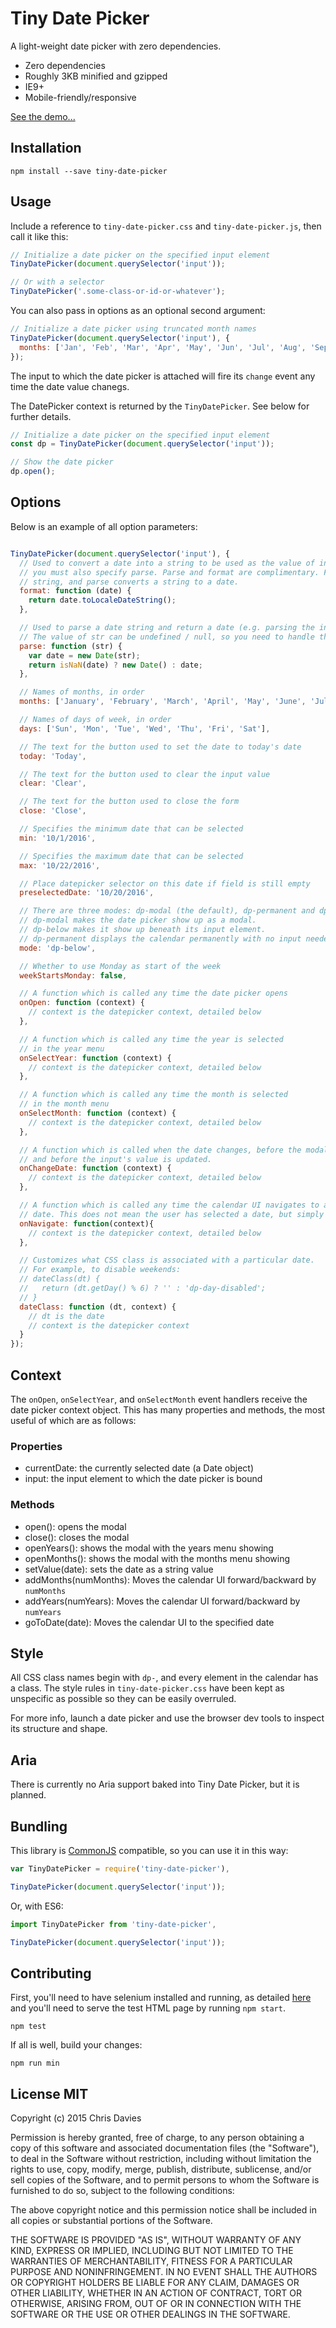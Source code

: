 # Tiny Date Picker

A light-weight date picker with zero dependencies.

- Zero dependencies
- Roughly 3KB minified and gzipped
- IE9+
- Mobile-friendly/responsive

[See the demo...](http://chrisdavies.github.io/tiny-date-picker/)


## Installation

    npm install --save tiny-date-picker


## Usage

Include a reference to `tiny-date-picker.css` and `tiny-date-picker.js`, then call it like this:

```javascript
// Initialize a date picker on the specified input element
TinyDatePicker(document.querySelector('input'));

// Or with a selector
TinyDatePicker('.some-class-or-id-or-whatever');
```

You can also pass in options as an optional second argument:

```javascript
// Initialize a date picker using truncated month names
TinyDatePicker(document.querySelector('input'), {
  months: ['Jan', 'Feb', 'Mar', 'Apr', 'May', 'Jun', 'Jul', 'Aug', 'Sep', 'Oct', 'Nov', 'Dec'],
});
```

The input to which the date picker is attached will fire its `change` event
any time the date value chanegs.

The DatePicker context is returned by the `TinyDatePicker`. See below for further details.

```javascript
// Initialize a date picker on the specified input element
const dp = TinyDatePicker(document.querySelector('input'));

// Show the date picker
dp.open();
```


## Options

Below is an example of all option parameters:

```javascript

TinyDatePicker(document.querySelector('input'), {
  // Used to convert a date into a string to be used as the value of input. If you specify format,
  // you must also specify parse. Parse and format are complimentary. Format converts a date to a
  // string, and parse converts a string to a date.
  format: function (date) {
    return date.toLocaleDateString();
  },

  // Used to parse a date string and return a date (e.g. parsing the input value)
  // The value of str can be undefined / null, so you need to handle this case.
  parse: function (str) {
    var date = new Date(str);
    return isNaN(date) ? new Date() : date;
  },

  // Names of months, in order
  months: ['January', 'February', 'March', 'April', 'May', 'June', 'July', 'August', 'September', 'October', 'November', 'December'],

  // Names of days of week, in order
  days: ['Sun', 'Mon', 'Tue', 'Wed', 'Thu', 'Fri', 'Sat'],

  // The text for the button used to set the date to today's date
  today: 'Today',

  // The text for the button used to clear the input value
  clear: 'Clear',

  // The text for the button used to close the form
  close: 'Close',

  // Specifies the minimum date that can be selected
  min: '10/1/2016',

  // Specifies the maximum date that can be selected
  max: '10/22/2016',

  // Place datepicker selector on this date if field is still empty
  preselectedDate: '10/20/2016',

  // There are three modes: dp-modal (the default), dp-permanent and dp-below.
  // dp-modal makes the date picker show up as a modal.
  // dp-below makes it show up beneath its input element.
  // dp-permanent displays the calendar permanently with no input needed
  mode: 'dp-below',

  // Whether to use Monday as start of the week
  weekStartsMonday: false,

  // A function which is called any time the date picker opens
  onOpen: function (context) {
    // context is the datepicker context, detailed below
  },

  // A function which is called any time the year is selected
  // in the year menu
  onSelectYear: function (context) {
    // context is the datepicker context, detailed below
  },

  // A function which is called any time the month is selected
  // in the month menu
  onSelectMonth: function (context) {
    // context is the datepicker context, detailed below
  },

  // A function which is called when the date changes, before the modal closes
  // and before the input's value is updated.
  onChangeDate: function (context) {
    // context is the datepicker context, detailed below
  },

  // A function which is called any time the calendar UI navigates to a different
  // date. This does not mean the user has selected a date, but simply navigated in the UI.
  onNavigate: function(context){
    // context is the datepicker context, detailed below
  },

  // Customizes what CSS class is associated with a particular date.
  // For example, to disable weekends:
  // dateClass(dt) {
  //   return (dt.getDay() % 6) ? '' : 'dp-day-disabled';
  // }
  dateClass: function (dt, context) {
    // dt is the date
    // context is the datepicker context
  }
});
```

## Context

The `onOpen`, `onSelectYear`, and `onSelectMonth` event handlers receive the date picker context object. This has many properties and methods, the most useful of which are as follows:

### Properties

- currentDate: the currently selected date (a Date object)
- input: the input element to which the date picker is bound

### Methods

- open(): opens the modal
- close(): closes the modal
- openYears(): shows the modal with the years menu showing
- openMonths(): shows the modal with the months menu showing
- setValue(date): sets the date as a string value
- addMonths(numMonths): Moves the calendar UI forward/backward by `numMonths`
- addYears(numYears): Moves the calendar UI forward/backward by `numYears`
- goToDate(date): Moves the calendar UI to the specified date

## Style

All CSS class names begin with `dp-`, and every element in the calendar has a class. The style rules
in `tiny-date-picker.css` have been kept as unspecific as possible so they can be easily overruled.

For more info, launch a date picker and use the browser dev tools to inspect its structure and shape.


## Aria

There is currently no Aria support baked into Tiny Date Picker, but it is planned.


## Bundling

This library is [CommonJS](http://www.commonjs.org/) compatible, so you can use it in this way:

```javascript
var TinyDatePicker = require('tiny-date-picker'),

TinyDatePicker(document.querySelector('input'));
```

Or, with ES6:

```javascript
import TinyDatePicker from 'tiny-date-picker',

TinyDatePicker(document.querySelector('input'));
```


## Contributing

First, you'll need to have selenium installed and running, as detailed [here](http://webdriver.io/guide/getstarted/install.html) and you'll need to serve the test HTML page by running `npm start`.

    npm test

If all is well, build your changes:

    npm run min


## License MIT

Copyright (c) 2015 Chris Davies

Permission is hereby granted, free of charge, to any person
obtaining a copy of this software and associated documentation
files (the "Software"), to deal in the Software without
restriction, including without limitation the rights to use,
copy, modify, merge, publish, distribute, sublicense, and/or sell
copies of the Software, and to permit persons to whom the
Software is furnished to do so, subject to the following
conditions:

The above copyright notice and this permission notice shall be
included in all copies or substantial portions of the Software.

THE SOFTWARE IS PROVIDED "AS IS", WITHOUT WARRANTY OF ANY KIND,
EXPRESS OR IMPLIED, INCLUDING BUT NOT LIMITED TO THE WARRANTIES
OF MERCHANTABILITY, FITNESS FOR A PARTICULAR PURPOSE AND
NONINFRINGEMENT. IN NO EVENT SHALL THE AUTHORS OR COPYRIGHT
HOLDERS BE LIABLE FOR ANY CLAIM, DAMAGES OR OTHER LIABILITY,
WHETHER IN AN ACTION OF CONTRACT, TORT OR OTHERWISE, ARISING
FROM, OUT OF OR IN CONNECTION WITH THE SOFTWARE OR THE USE OR
OTHER DEALINGS IN THE SOFTWARE.
